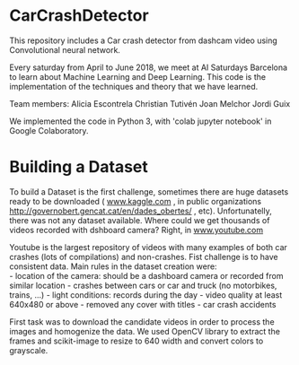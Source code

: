 # CarCrashDetector
This repository includes a Car crash detector from dashcam video using Convolutional neural network.

Every saturday from April to June 2018, we meet at AI Saturdays Barcelona to learn about Machine Learning and Deep Learning.
This code is the implementation of the techniques and theory that we have learned.

Team members:     Alicia Escontrela
                  Christian Tutivén
                  Joan Melchor
                  Jordi Guix

We implemented the code in Python 3, with 'colab jupyter notebook' in Google Colaboratory.

# Building a Dataset

To build a Dataset is the first challenge, sometimes there are huge datasets ready to be downloaded ( www.kaggle.com , in public organizations http://governobert.gencat.cat/en/dades_obertes/ , etc). Unfortunatelly, there was not any dataset available.
Where could we get thousands of videos recorded with dshboard camera? Right, in www.youtube.com

Youtube is the largest repository of videos with many examples of both car crashes (lots of compilations) and non-crashes. 
Fist challenge is to have consistent data. 
Main rules in the dataset creation were:<br>
    - location of the camera: should be a dashboard camera or recorded from similar location
    - crashes between cars or car and truck (no motorbikes, trains, ...)
    - light conditions: records during the day 
    - video quality at least 640x480 or above
    - removed any cover with titles
    - car crash accidents 
    
First task was to download the candidate videos in order to process the images and homogenize the data.
We used OpenCV library to extract the frames and scikit-image to resize to 640 width and convert colors to grayscale.

